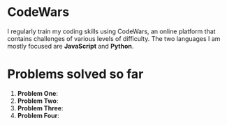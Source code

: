 # CodeWars

I regularly train my coding skills using CodeWars, an online platform that contains challenges of various levels of difficulty.
The two languages I am mostly focused are **JavaScript** and **Python**.

# Problems solved so far
1. **Problem One**:
2. **Problem Two**:
3. **Problem Three**:
4. **Problem Four**:
